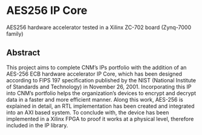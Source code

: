 # AES256 IP Core
AES256 hardware accelerator tested in a Xilinx ZC-702 board (Zynq-7000 family)

## Abstract

This project aims to complete CNM’s IPs portfolio with the addition of an AES-256 ECB hardware accelerator IP Core, which has been designed according to FIPS 197 specification published by the NIST (National Institute of Standards and Technology) in November 26, 2001. Incorporating this IP into CNM’s portfolio helps the organization’s devices to encrypt and decrypt data in a faster and more efficient manner. Along this work, AES-256 is explained in detail, an RTL implementation has been created and integrated into an AXI based system. To conclude with, the device has been implemented in a Xilinx FPGA to proof it works at a physical level, therefore included in the IP library. 



